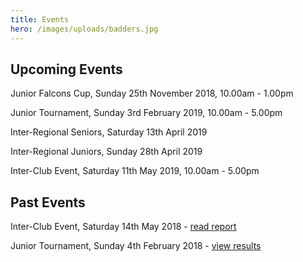 ```yaml
---
title: Events
hero: /images/uploads/badders.jpg
---
```

## Upcoming Events

Junior Falcons Cup, Sunday 25th November 2018, 10.00am - 1.00pm

Junior Tournament, Sunday 3rd February 2019, 10.00am - 5.00pm

Inter-Regional Seniors, Saturday 13th April 2019

Inter-Regional Juniors, Sunday 28th April 2019

Inter-Club Event, Saturday 11th May 2019, 10.00am - 5.00pm

## Past Events

Inter-Club Event, Saturday 14th May 2018 - [read report](/news/club-event-report-2018/)

Junior Tournament, Sunday 4th February 2018 - [view results](http://www.nfrba.co.uk/Jnr/tourn/Results_Feb18_complete.pdf)
